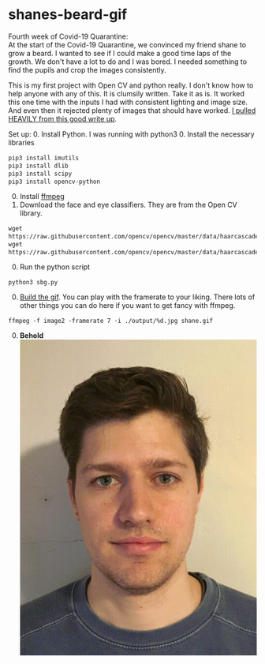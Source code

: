 # shanes-beard-gif

Fourth week of Covid-19 Quarantine:  
At the start of the Covid-19 Quarantine, we convinced my friend shane to grow a beard.  I wanted to see if I could make a good time laps of the growth.  We don't have a lot to do and I was bored. I needed something to find the pupils and crop the images consistently.  

This is my first project with Open CV and python really. I don't know how to help anyone with any of this. It is clumsily written. Take it as is. It worked this one time with the inputs I had with consistent lighting and image size. And even then it rejected plenty of images that should have worked. [I pulled HEAVILY from this good write up][1].

Set up:
0. Install Python. I was running with python3
0. Install the necessary libraries
```
pip3 install imutils
pip3 install dlib
pip3 install scipy
pip3 install opencv-python
```
0. Install [ffmpeg](https://www.ffmpeg.org/ "I had it installed already, You'll figure it out.")
0. Download the face and eye classifiers.  They are from the Open CV library.
```
wget https://raw.githubusercontent.com/opencv/opencv/master/data/haarcascades/haarcascade_eye.xml
wget https://raw.githubusercontent.com/opencv/opencv/master/data/haarcascades/haarcascade_frontalface_default.xml
```
0. Run the python script
```
python3 sbg.py
```
0. [Build the gif][2]. You can play with the framerate to your liking.  There lots of other things you can do here if you want to get fancy with ffmpeg.
```
ffmpeg -f image2 -framerate 7 -i ./output/%d.jpg shane.gif
```
0. __Behold__  
![The Start][beard_gif]

[1]:https://medium.com/@stepanfilonov/tracking-your-eyes-with-python-3952e66194a6
[2]:https://stackoverflow.com/questions/3688870/create-animated-gif-from-a-set-of-jpeg-images
[beard_gif]:./shane.gif
